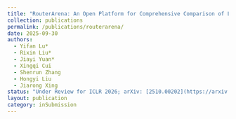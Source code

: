 ```yaml
---
title: "RouterArena: An Open Platform for Comprehensive Comparison of LLM Routers"
collection: publications
permalink: /publications/routerarena/
date: 2025-09-30
authors:
  - Yifan Lu*
  - Rixin Liu*
  - Jiayi Yuan*
  - Xingqi Cui
  - Shenrun Zhang
  - Hongyi Liu
  - Jiarong Xing
status: "Under Review for ICLR 2026; arXiv: [2510.00202](https://arxiv.org/abs/2510.00202)"
layout: publication
category: inSubmission
---
```

